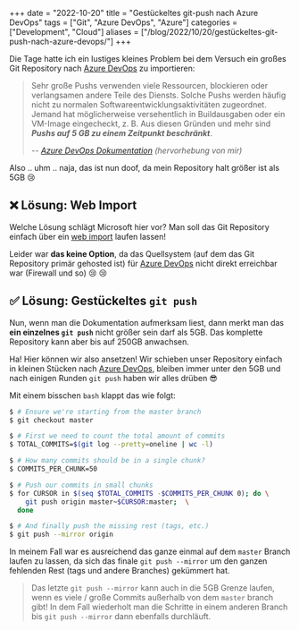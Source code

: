 +++
date = "2022-10-20"
title = "Gestückeltes git-push nach Azure DevOps"
tags = ["Git", "Azure DevOps", "Azure"]
categories = ["Development", "Cloud"]
aliases = ["/blog/2022/10/20/gestückeltes-git-push-nach-azure-devops/"]
+++

Die Tage hatte ich ein lustiges kleines Problem bei dem Versuch ein großes Git Repository nach [Azure DevOps] zu importieren:  <!--more-->

> Sehr große Pushs verwenden viele Ressourcen, blockieren oder
> verlangsamen andere Teile des Diensts. Solche Pushs werden
> häufig nicht zu normalen Softwareentwicklungsaktivitäten
> zugeordnet. Jemand hat möglicherweise versehentlich in Buildausgaben
> oder ein VM-Image eingecheckt, z. B. Aus diesen Gründen und mehr
> sind _**Pushs auf 5 GB zu einem Zeitpunkt beschränkt**_.
>
> -- <cite>[Azure DevOps Dokumentation][1] (hervorhebung von mir)</cite>

Also .. uhm .. naja, das ist nun doof, da mein Repository halt größer ist als 5GB 😢

## ❌ Lösung: Web Import

Welche Lösung schlägt Microsoft hier vor? Man soll das Git Repository einfach über ein [web import][2] laufen lassen!

Leider war **das keine Option**, da das Quellsystem (auf dem das Git Repository primär gehosted ist) für [Azure DevOps] nicht direkt erreichbar war (Firewall und so) 😢 😢

## ✅ Lösung: Gestückeltes `git push`

Nun, wenn man die Dokumentation aufmerksam liest, dann merkt man das **ein einzelnes `git push`** nicht größer sein darf als 5GB. Das komplette Repository kann aber bis auf 250GB anwachsen.

Ha! Hier können wir also ansetzen! Wir schieben unser Repository einfach in kleinen Stücken nach [Azure DevOps], bleiben immer unter den 5GB und nach einigen Runden `git push` haben wir alles drüben 😎

Mit einem bisschen `bash` klappt das wie folgt:

```bash
$ # Ensure we're starting from the master branch
$ git checkout master

$ # First we need to count the total amount of commits
$ TOTAL_COMMITS=$(git log --pretty=oneline | wc -l)

$ # How many commits should be in a single chunk?
$ COMMITS_PER_CHUNK=50

$ # Push our commits in small chunks
$ for CURSOR in $(seq $TOTAL_COMMITS -$COMMITS_PER_CHUNK 0); do \
    git push origin master~$CURSOR:master;  \
  done

$ # And finally push the missing rest (tags, etc.)
$ git push --mirror origin
```

In meinem Fall war es ausreichend das ganze einmal auf dem `master` Branch laufen zu lassen, da sich das finale `git push --mirror` um den ganzen fehlenden Rest (tags und andere Branches) gekümmert hat.

> Das letzte `git push --mirror` kann auch in die 5GB Grenze laufen, wenn es viele / große Commits außerhalb von dem `master` branch gibt!
> In dem Fall wiederholt man die Schritte in einem anderen Branch bis `git push --mirror` dann ebenfalls durchläuft.

  [Azure DevOps]: https://azure.microsoft.com/de-de/products/devops/
  [1]: https://learn.microsoft.com/de-de/azure/devops/repos/git/limits?view=azure-devops#push-size
  [2]: https://learn.microsoft.com/de-de/azure/devops/repos/git/import-git-repository?view=azure-devops#import-into-a-new-repo
